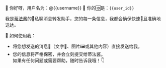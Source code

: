 🎉 你好呀，用户名为：@{{username}} 🤗 你的🆔是：`{{user_id}}`  

我是[蒂法酱](https://img.110014.xyz/file/1740750110036_tifa.jpg)的🤖私聊消息转发助手，您的每一条信息，我都会确保快速🚀且准确地送达。  

🌈 如何使用我：  
- 将您想发送的消息💌（文字💬、图片🖼或其他内容）直接发送给我。  
- 您的信息将严格保密，并会立刻提交给蒂法酱。   
如果有任何问题或需要帮助，随时告诉我哦！👇  
